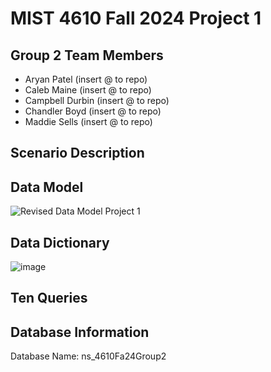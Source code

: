 # MIST 4610 Fall 2024 Project 1

## Group 2 Team Members
- Aryan Patel (insert @ to repo)
- Caleb Maine (insert @ to repo)
- Campbell Durbin (insert @ to repo)
- Chandler Boyd (insert @ to repo)
- Maddie Sells (insert @ to repo)

## Scenario Description

## Data Model
![Revised Data Model Project 1](https://github.com/user-attachments/assets/e56c488c-3bcb-4cf8-bb9e-2432e46e1cce)

## Data Dictionary
![image](https://github.com/user-attachments/assets/696facc4-2962-4ea9-96e5-c7a880f06953)

## Ten Queries

## Database Information
Database Name: ns_4610Fa24Group2
